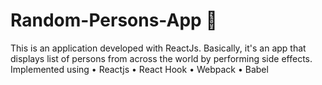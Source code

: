 # Random-Persons-App :rocket:

This is an application developed with ReactJs. Basically, it's an app that displays list of persons from across the world by performing
side effects.
Implemented using
• Reactjs 
• React Hook
• Webpack
• Babel
